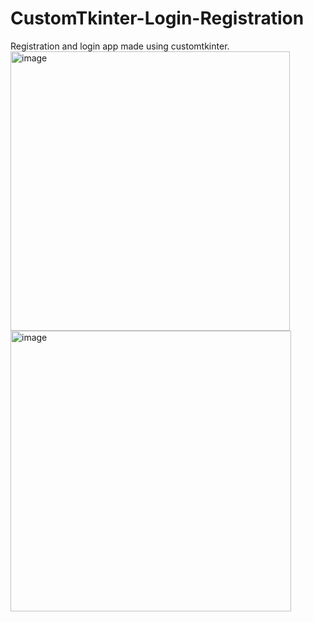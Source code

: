 # CustomTkinter-Login-Registration
Registration and login app made using customtkinter.
<img width="447" alt="image" src="https://github.com/didis97/CustomTkinter-Login-Registration/assets/116670695/6ff93b0c-8cd0-424f-abb4-12cbe31df6d9">
<img width="449" alt="image" src="https://github.com/didis97/CustomTkinter-Login-Registration/assets/116670695/a944fa9f-34ad-42f8-ba78-cc204e2728d2">

